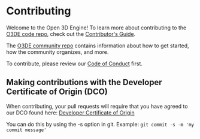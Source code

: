 # Contributing

Welcome to the Open 3D Engine! To learn more about contributing to the [O3DE code repo](README.md), check out the [Contributor's Guide](https://github.com/o3de/community/blob/main/CONTRIBUTING.md).

The [O3DE community repo](https://github.com/o3de/community) contains information about how to get started, how the community organizes, and more.

To contribute, please review our [Code of Conduct](https://github.com/o3de/o3de/blob/development/CODE_OF_CONDUCT.md) first. 

## Making contributions with the Developer Certificate of Origin (DCO)

When contributing, your pull requests will require that you have agreed to our DCO found here: [Developer Certificate of Origin](https://developercertificate.org/)

You can do this by using the -s option in git. 
Example: ```git commit -s -m 'my commit message'```